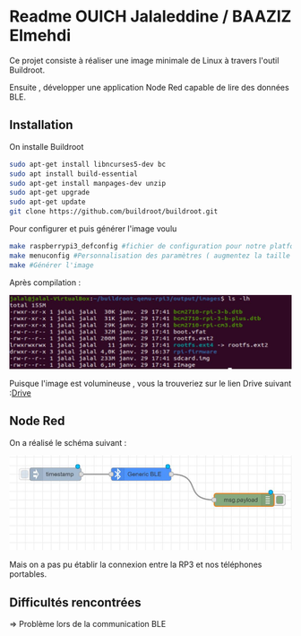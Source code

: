 # Readme OUICH Jalaleddine / BAAZIZ Elmehdi

Ce projet consiste à réaliser une image minimale de Linux à travers l'outil Buildroot.

Ensuite , développer une application Node Red capable de lire des données BLE.

## Installation
On  installe Buildroot

```bash
sudo apt-get install libncurses5-dev bc
sudo apt install build-essential
sudo apt-get install manpages-dev unzip
sudo apt-get upgrade 
sudo apt-get update
git clone https://github.com/buildroot/buildroot.git
```


Pour configurer et puis générer l'image voulu 

```bash
make raspberrypi3_defconfig #fichier de configuration pour notre platforme RP3
make menuconfig #Personnalisation des paramètres ( augmentez la taille de l'omage finale à 200Mb)
make #Générer l'image
```











Après compilation : 

![](Capture2.JPG)



Puisque l'image est volumineuse , vous la trouveriez sur le lien Drive suivant :[Drive](https://drive.google.com/drive/folders/11rCmgKJLSwS2XtPB7mQSHDyHXBX1_gZ8)



## Node Red



On a réalisé le schéma suivant  :

![](Capture.JPG)

Mais on a pas pu établir la connexion entre la RP3 et nos téléphones portables.





## Difficultés rencontrées

=> Problème lors de la communication BLE
